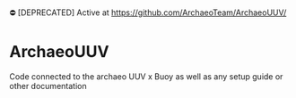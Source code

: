 :no_entry: [DEPRECATED] Active at https://github.com/ArchaeoTeam/ArchaeoUUV/
# ArchaeoUUV
Code connected to the archaeo UUV x Buoy
as well as any setup guide or other documentation
